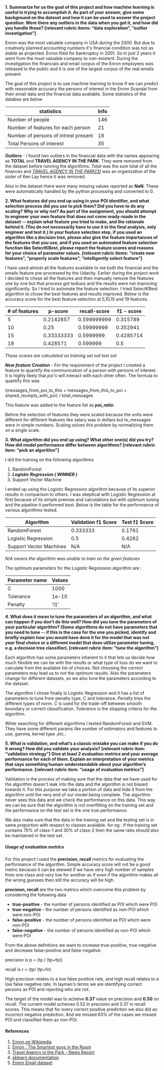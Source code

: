 
**1. Summarize for us the goal of this project and how machine learning is useful
in trying to accomplish it. As part of your answer, give some background on the
dataset and how it can be used to answer the project question. Were there any
 outliers in the data when you got it, and how did you handle those?  [relevant
 rubric items: “data exploration”, “outlier investigation”]**

Enron was the most valuable company in USA during the 2000. But due to creatively
planned accounting numbers it's financial condition was not as stable as projected.
Enron filed for bankruptcy  in 2001. So in just 2 years it went from the most
valuable company to non-existent. During the investigation the financials and
email corpus of the Enron employees was released to the public and it is one
of the largest corpus of the real emails present.

The goal of this project is to use machine learning to know if we can predict
with reasonable accuracy the persons of interest in the Enron Scandal from their
email data and the financial data available. Some statistics of the databse are
below

|statistics | Info |
|-----------|------|
|Number of people | 146 |
|Number of features for each person| 21 |
|Number of persons of intrest present | 18 |
|Total Persons of interest | 35 |

***Outliers*** - I found two outliers in the financial data with the names
appearing as **TOTAL** and **TRAVEL AGENCY IN THE PARK**. They were removed from the
dataset before running the algorithms. *Total* was the sum total of all the
finances and [*TRAVEL AGENCY IN THE PARK[3]*](#References) was an organization of the sister of
Ken Lay hence it was removed.

Also in the dataset there were many missing values reported as **NaN**. These
were automatically handled by the python processing and converted to 0.




**2. What features did you end up using in your POI identifier, and what
selection process did you use to pick them? Did you have to do any scaling?
 Why or why not? As part of the assignment, you should attempt to engineer
 your own feature that does not come ready-made in the dataset -- explain
 what feature you tried to make, and the rationale behind it. (You do not
 necessarily have to use it in the final analysis, only engineer and test it.)
  In your feature selection step, if you used an algorithm like a decision tree,
  please also give the feature importances of the features that you use, and if
  you used an automated feature selection function like SelectKBest, please
  report the feature scores and reasons for your choice of parameter values.
   [relevant rubric items: “create new features”, “properly scale features”,
    “intelligently select feature”]**

I have used almost all the features available to me both the financial and the
emails feature pre-processed by the Udacity. Earlier during the project work
I decided to chose all the features and then manually remove the features one
by one but that process got tediuos and the results were not improving
significantly. So I tried to automate the feature selection. I tried SelectKBest
algorithm to chose the best features and results improved. Below is the accuracy
score for the best feature selection at 5,10,15 and 19 features.



|# of features | p-score | recall-score | f1 - score |
|--------------|---------|--------------|------------|
|5|  0.2142857|0.599999999|0.315789|
|10|0.25|0.59999999|0.352941|
|15|0.33333333|0.5999999|0.4285714|
|18|0.428571|0.599999|0.5|
*These scores are calculated on training set not test set*

***New feature Creation*** - For the requirement of the project I created a
feature to quantify the communication of a person with persons of interest. It is
highly likely that *poi's* will interact with each other often. The formula to
quantify this was

(messages_from_poi_to_this + messages_from_this_to_poi +  shared_receipts_with_poi) / total_messages

This feature was added to the feature list as ***poi_ratio***.


Before the selection of features they were scaled because the units were
different for different features like salary was in dollars but to_messages were
 in simple numbers. Scaling solves this problem by normalizing them on a single
 scale.


**3. What algorithm did you end up using? What other one(s) did you try? How did
 model performance differ between algorithms?  [relevant rubric item: “pick an
 algorithm”]**

I did the training on the following algorithms

1. RandomForest
2. ***Logistic Regression ( WINNER )***
3. Support Vector Machine

I ended up using the Logistic Regression algorithm because of its superior
results in comparison to others. I was skeptical with Logistic Regression at
first because of its simple premise and calculations but with optimum tuning
and the pipeline it performed best. Below is the table for the performance
of various algorithms tested.

|Algorithm | Validation f1 Score | Test f1 Score |
|----------|---------------------|------------------|
|RandomForest | 0.333333 | 0.1761 |
|Logistic Regression |0.5|0.4262|
|Support Vector Machines|N/A| N/A|

*N/A means the algorithm was unable to train on the given features*

The optimum parameters for the Logistic Regression algorithm are :

|Parameter name |  Values |
|-------------|-----------|
|C | 1000 |
|Tolerance | 1e-10 |
|Penalty |'l1' |




**4. What does it mean to tune the parameters of an algorithm, and what can
 happen if you don’t do this well?  How did you tune the parameters of your
  particular algorithm? (Some algorithms do not have parameters that you need
  to tune -- if this is the case for the one you picked, identify and briefly
   explain how you would have done it for the model that was not your final
   choice or a different model that does utilize parameter tuning, e.g. a
   decision tree classifier).  [relevant rubric item: “tune the algorithm”]**

Each algorithm has some parameters inherent to it that lets us decide how much
flexible we can be with the results or what type of loss do we want to
calculate from the available list of choices. Not choosing the correct parameters
 may lead us to not the optimum results. Also the parameters change for
different datasets, so we also tune the parameters according to the dataset.

The algorithm I chose finally is Logistic Regression and it has a list of parameters
to tune from penalty type, C and tolerance. *Penalty* tries the different types
of norm. *C* is used for the trade-off between smooth boundary or correct
classification. *Tolerance* is the stopping criteria for the algorithm.

While searching for different algorithms I tested RandomForest and SVM. They have
some different params like number of estimators and features to use, gamma,
kernel type ,etc..


**5. What is validation, and what’s a classic mistake you can make if you do it
wrong? How did you validate your analysis?  [relevant rubric item: “validation
strategy”]
Give at least 2 evaluation metrics and your average performance for each of
them.  Explain an interpretation of your metrics that says something
human-understandable about your algorithm’s performance. [relevant rubric item:
“usage of evaluation metrics”]**

Validation is the process of making sure that the data that we have used for
the algorithm doesn't leak into the data and the algorithm is not biased towards
it. For this purpose we take a portion of data and hide it from the algorithm
until the very end of our model being complete. The algorithm never sees this
data and we check the performance on this data. This way we can be sure that the
algorithm is not overfitting on the training set and the performance on the test
set is the one true performance.

We also make sure that the data in the training set and the testing set is
in same proportion with respect to classes available. for eg : if the training
set contains 70% of class-1 and 30% of class-2 then the same ratio should also
be maintained in the test set.

##### Usage of evaluation metrics
For this project I used the **precision, recall** metrics for evaluating the
performance of the algorithm. Simple accuracy score will not be a good metric
because it can be skewed if we have very high number of samples from one class
and very low for another as if even if the algorithm makes all the wrong
guesses then still the accuracy will be high.

**precision, recall** are the two metrics which overcome this problem by
considering the following data

* **true-positive** - the number of persons identified as POI which were POI
* **true-negative** - the number of persons identified as non-POI which were
non-POI
* **false-positive** - the number of persons identified as POI which were
non-POI
* **false-negative** - the number of persons identified as non-POI which were
POI

From the above defintions we want to increase true-positive, true-negative and
decrease false-positive and false-negative.

precision is p = (tp / (tp+fp))

recall is r = (tp/ (tp+fn)

High precision relates to a low false positive rate, and high recall relates to
a low false negative rate. In layman's terms we are identifying correct persons
as POI and rejecting who are not.

The target of the model was to acheive **0.37** value on precision
and **0.50** on recall. The current model acheives 0.52 in precision and 0.37 in recall
scores.
This means that for every correct positive prediction we also did an incorrect
negative prediction. And we missed 63% of the cases we missed POI and classified
 them as non-POI.


#### References

1. [Enron on Wikipedia](https://en.wikipedia.org/wiki/Enron)
2. [Enron : The Smartest guys in the Room](https://freedocumentaries.org/documentary/enron-the-smartest-guys-in-the-room)
3. [Travel Agency in the Park - News Report](http://content.time.com/time/magazine/article/0,9171,198885,00.html)
4. [sklearn documentation](http://scikit-learn.org/stable/)
5. [Enron Email dataset](https://www.cs.cmu.edu/~./enron/)
